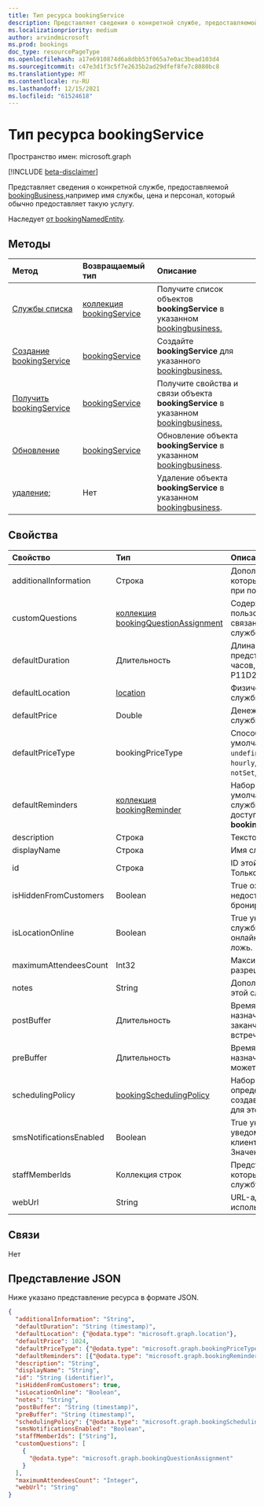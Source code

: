 ```yaml
---
title: Тип ресурса bookingService
description: Представляет сведения о конкретной службе, предоставляемой bookingBusiness, например имя службы, цена и персонал, который обычно предоставляет такую услугу.
ms.localizationpriority: medium
author: arvindmicrosoft
ms.prod: bookings
doc_type: resourcePageType
ms.openlocfilehash: a17e6910874d6a8dbb53f065a7e0ac3bead103d4
ms.sourcegitcommit: c47e3d1f3c5f7e2635b2ad29dfef8fe7c8080bc8
ms.translationtype: MT
ms.contentlocale: ru-RU
ms.lasthandoff: 12/15/2021
ms.locfileid: "61524618"
---
```

# <a name="bookingservice-resource-type"></a>Тип ресурса bookingService

Пространство имен: microsoft.graph

 [!INCLUDE [beta-disclaimer](../../includes/beta-disclaimer.md)]
 
Представляет сведения о конкретной службе, предоставляемой [bookingBusiness,](bookingbusiness.md)например имя службы, цена и персонал, который обычно предоставляет такую услугу.

Наследует [от bookingNamedEntity](bookingNamedEntity.md).

## <a name="methods"></a>Методы

| Метод           | Возвращаемый тип    |Описание|
|:---------------|:--------|:----------|
|[Службы списка](../api/bookingbusiness-list-services.md) | [коллекция bookingService](bookingservice.md) | Получите список объектов **bookingService** в указанном [bookingbusiness.](../resources/bookingbusiness.md)|
|[Создание bookingService](../api/bookingbusiness-post-services.md) | [bookingService](bookingservice.md) | Создайте **bookingService** для указанного [bookingbusiness.](../resources/bookingbusiness.md) |
|[Получить bookingService](../api/bookingservice-get.md) | [bookingService](bookingservice.md) |Получите свойства и связи объекта **bookingService** в указанном [bookingbusiness.](../resources/bookingbusiness.md)|
|[Обновление](../api/bookingservice-update.md) | [bookingService](bookingservice.md)    |Обновление объекта **bookingService** в указанном [bookingbusiness](../resources/bookingbusiness.md). |
|[удаление](../api/bookingservice-delete.md); | Нет |Удаление объекта **bookingService** в указанном [bookingbusiness](../resources/bookingbusiness.md). |

## <a name="properties"></a>Свойства
| Свойство     | Тип   |Описание|
|:---------------|:--------|:----------|
|additionalInformation|Строка|Дополнительные сведения, которые отправляются клиенту при подтверждении встречи.|
|customQuestions|[коллекция bookingQuestionAssignment](../resources/bookingquestionassignment.md)| Содержит набор пользовательских вопросов, связанных с определенной службой. |
|defaultDuration|Длительность|Длина службы по умолчанию, представленная в числах дней, часов, минут и секунд. Например, P11D23H59M59.999999999999S. |
|defaultLocation|[location](location.md)|Физическое расположение службы по умолчанию.|
|defaultPrice|Double|Денежная цена по умолчанию для службы.|
|defaultPriceType|bookingPriceType|Способ заряжания службы по умолчанию. Возможные значения: `undefined`, `fixedPrice`, `startingAt`, `hourly`, `free`, `priceVaries`, `callUs`, `notSet`, `unknownFutureValue`.|
|defaultReminders|[коллекция bookingReminder](bookingreminder.md)|Набор напоминаний по умолчанию для назначения этой службы. Значение этого свойства доступно только при чтении этого **bookingService** по его ID.|
|description|Строка|Текстовое описание службы.|
|displayName|Строка|Имя службы.|
|id|Строка|ID этой службы в формате GUID. Только для чтения.|
|isHiddenFromCustomers|Boolean|True означает, что эта служба недоступна клиентам для бронирования.|
|isLocationOnline|Boolean|True указывает, что встречи для службы будут проводиться онлайн. Значение по умолчанию − ложь.|
|maximumAttendeesCount|Int32|Максимальное число клиентов, разрешенных в службе.  |
|notes|String|Дополнительные сведения об этой службе.|
|postBuffer|Длительность|Время буферизации после назначения для этой службы заканчивается, и до следующей встречи клиента можно заказать.|
|preBuffer|Длительность|Время буферизации перед назначением для этой службы может начаться.|
|schedulingPolicy|[bookingSchedulingPolicy](bookingschedulingpolicy.md)|Набор политик, которые определяют, как следует создавать и управлять встречами для этого типа службы.|
|smsNotificationsEnabled|Boolean|True указывает, что sms-уведомления можно отправить клиентам для назначения службы. Значение по умолчанию − ложь.|
|staffMemberIds|Коллекция строк|Представляет тех [сотрудников,](bookingstaffmember.md) которые предоставляют эту службу. |
|webUrl|String|URL-адрес, который клиент использует для доступа к службе.|

## <a name="relationships"></a>Связи
Нет


## <a name="json-representation"></a>Представление JSON

Ниже указано представление ресурса в формате JSON.

<!-- {
  "blockType": "resource",
  "optionalProperties": [

  ],
  "@odata.type": "microsoft.graph.bookingService"
}-->

```json
{
  "additionalInformation": "String",
  "defaultDuration": "String (timestamp)",
  "defaultLocation": {"@odata.type": "microsoft.graph.location"},
  "defaultPrice": 1024,
  "defaultPriceType": {"@odata.type": "microsoft.graph.bookingPriceType"},
  "defaultReminders": [{"@odata.type": "microsoft.graph.bookingReminder"}],
  "description": "String",
  "displayName": "String",
  "id": "String (identifier)",
  "isHiddenFromCustomers": true,
  "isLocationOnline": "Boolean",
  "notes": "String",
  "postBuffer": "String (timestamp)",
  "preBuffer": "String (timestamp)",
  "schedulingPolicy": {"@odata.type": "microsoft.graph.bookingSchedulingPolicy"},
  "smsNotificationsEnabled": "Boolean",
  "staffMemberIds": ["String"],
  "customQuestions": [
    {
      "@odata.type": "microsoft.graph.bookingQuestionAssignment"
    }
  ],
  "maximumAttendeesCount": "Integer",
  "webUrl": "String"
}

```

<!-- uuid: 8fcb5dbc-d5aa-4681-8e31-b001d5168d79
2015-10-25 14:57:30 UTC -->
<!--
{
  "type": "#page.annotation",
  "description": "bookingService resource",
  "keywords": "",
  "section": "documentation",
  "tocPath": "",
  "suppressions": []
}
-->


